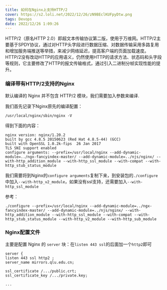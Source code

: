 ```yaml
---
title: 如何在Nginx上支持HTTP/2
cover: https://s2.loli.net/2022/12/26/zN9BEclKUFpyDtw.png
tags: Devops
date: 2022/12/26 1:09:26
---
```


HTTP/2（原名HTTP 2.0）即超文本传输协议第二版，使用于万维网。HTTP/2主要基于SPDY协议，通过对HTTP头字段进行数据压缩、对数据传输采用多路复用和增加服务端推送等举措，来减少网络延迟，提高客户端的页面加载速度。HTTP/2没有改动HTTP的应用语义，仍然使用HTTP的请求方法、状态码和头字段等规则，它主要修改了HTTP的报文传输格式，通过引入二进制分帧实现性能的提升。

### 编译带有HTTP/2支持的Nginx

默认编译的 Nginx 并不包含 HTTP/2 模块，我们需要加入参数来编译.

我们首先记录下Nginx原先的编译配置：

```shell
/usr/local/nginx/sbin/nginx -V
```

得到下面的内容：

```shell
nginx version: nginx/1.20.2
built by gcc 4.8.5 20150623 (Red Hat 4.8.5-44) (GCC)
built with OpenSSL 1.0.2k-fips  26 Jan 2017
TLS SNI support enabled
configure arguments: --prefix=/usr/local/nginx --add-dynamic-module=../ngx-fancyindex-master/ --add-dynamic-module=../njs/nginx/ --with-http_addition_module --with-http_ssl_module --with-compat --with-http_stub_status_module
```



我们需要将到Nginx的`configure arguments`复制下来，到安装包的`./configure`中加入`--with-http_v2_module`，如果没有ssl支持，还需要加入`--with-http_ssl_module`

参考：

```shell
./configure --prefix=/usr/local/nginx --add-dynamic-module=../ngx-fancyindex-master/ --add-dynamic-module=../njs/nginx/ --with-http_addition_module --with-http_ssl_module --with-compat --with-http_stub_status_module --with-http_v2_module --with-http_sub_module
```

### Nginx配置文件

主要是配置 Nginx 的 `server` 块：在`listen 443 ssl`的后面加一个`http2`即可

```nginx
server {
listen 443 ssl http2 ;
server_name mirrors.qlu.edu.cn;

ssl_certificate /.../public.crt;
ssl_certificate_key /.../private.key;

...
```

